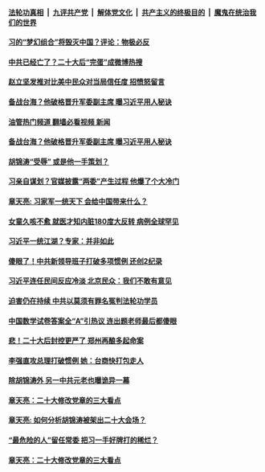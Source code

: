 ####  [法轮功真相](../../../../basic/blob/master/README.md?t=10251101) &nbsp;|&nbsp; [九评共产党](../../../../9ping.md/blob/master/README.md?t=10251101) &nbsp;|&nbsp; [解体党文化](../../../../jtdwh.md/blob/master/README.md?t=10251101)  &nbsp;|&nbsp; [共产主义的终极目的](../../../../gczydzjmd.md/blob/master/README.md?t=10251101) &nbsp;|&nbsp; [魔鬼在统治我们的世界](../../../../mgztzwmdsj.md/blob/master/README.md?t=10251101) 

#### [习的“梦幻组合”将毁灭中国？评论：物极必反](../pages/soh5/665175.md?t=10251101) 
#### [中共已经亡了？二十大后“完蛋”成微博热搜](../pages/soh5/665007.md?t=10251101) 
#### [赵立坚发推对比美中民众对当局信任度 招愤怒留言](../pages/soh5/665157.md?t=10251101) 
#### [备战台海？他破格晋升军委副主席 曝习近平用人秘诀](../pages/soh5/665127.md?t=10251101) 
#### [油管热门频道 翻墙必看视频 新闻](http://209.250.226.216:81/youtube.html?10251101)
#### [备战台海？他破格晋升军委副主席 曝习近平用人秘诀](../pages/soh5/665127.md?t=10251101) 
#### [胡锦涛“受辱” 或是他一手策划？](../pages/soh5/665139.md?t=10251101) 
#### [习亲自谋划？官媒披露“两委”产生过程 他爆了个大冷门](../pages/soh5/665103.md?t=10251101) 
#### [章天亮: 习家军一统天下 会给中国带来什么？](../pages/soh5/665061.md?t=10251101) 
#### [女童久咳不愈 就医才知内脏180度大反转 病例全球罕见](../pages/soh5/665064.md?t=10251101) 
#### [习近平一统江湖？专家：并非如此](../pages/soh5/665049.md?t=10251101) 
#### [傻眼了！中共新领导班子打破多项惯例 还创2纪录](../pages/soh5/665046.md?t=10251101) 
#### [习近平连任民间反应冷淡 北京民众：我们不敢有意见](../pages/soh5/665004.md?t=10251101) 
#### [迫害仍在持续 中共以莫须有罪名冤判法轮功学员](../pages/soh5/665016.md?t=10251101) 
#### [中国数学试卷答案全“A”引热议 连出题老师最后都傻眼](../pages/soh5/664998.md?t=10251101) 
#### [悲！二十大后封控更严了 郑州再酿多起命案](../pages/soh5/664995.md?t=10251101) 
#### [李强直攻总理打破惯例 她：台商快打包走人](../pages/soh5/664935.md?t=10251101) 
#### [除胡锦涛外 另一中共元老也曝诡异一幕](../pages/soh5/664932.md?t=10251101) 
#### [章天亮：二十大修改党章的三大看点](../pages/soh5/664809.md?t=10251101) 
#### [章天亮: 如何分析胡锦涛被架出二十大会场？](../pages/soh5/664857.md?t=10251101) 
#### [“最危险的人”留任常委 把习一手好牌打的稀烂？](../pages/soh5/664869.md?t=10251101) 
#### [章天亮：二十大修改党章的三大看点](../pages/soh5/664863.md?t=10251101) 
<img src='http://gfw-breaker.win/goodnews/indexes/soh5.md' width='0px' height='0px'/>
